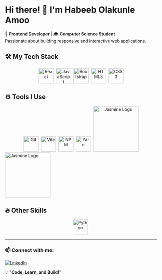 # Hi there! 👋 I'm Habeeb Olakunle Amoo

🚀 **Frontend Developer** | 🎓 **Computer Science Student**  
Passionate about building responsive and interactive web applications.

## 🛠 My Tech Stack  
<div align="center">
  <img src="https://cdn.jsdelivr.net/gh/devicons/devicon/icons/react/react-original.svg" title="React" width="50" height="50"/>&nbsp;
  <img src="https://cdn.jsdelivr.net/gh/devicons/devicon/icons/javascript/javascript-original.svg" title="JavaScript" width="50" height="50"/>&nbsp;
  <img src="https://cdn.jsdelivr.net/gh/devicons/devicon/icons/bootstrap/bootstrap-original.svg" title="Bootstrap" width="50" height="50"/>&nbsp;
  <img src="https://cdn.jsdelivr.net/gh/devicons/devicon/icons/html5/html5-original.svg" title="HTML5" width="50" height="50"/>&nbsp;
  <img src="https://cdn.jsdelivr.net/gh/devicons/devicon/icons/css3/css3-original.svg" title="CSS3" width="50" height="50"/>
</div>

## ⚙️ Tools I Use
<div align="center">
  <img src="https://cdn.jsdelivr.net/gh/devicons/devicon/icons/git/git-original.svg" title="Git" width="50" height="50"/>&nbsp;
  <img src="https://cdn.jsdelivr.net/gh/devicons/devicon/icons/vitejs/vitejs-original.svg" title="Vite" width="50" height="50"/>&nbsp;
  <img src="https://cdn.jsdelivr.net/gh/devicons/devicon/icons/npm/npm-original-wordmark.svg" title="NPM" width="50" height="50"/>&nbsp;
  <img src="https://cdn.jsdelivr.net/gh/devicons/devicon/icons/yarn/yarn-original.svg" title="Yarn" width="50" height="50"/>&nbsp;
  <img src="https://upload.wikimedia.org/wikipedia/en/2/22/Js-jasmine-logo.png" alt="Jasmine Logo" width="150">
</div>
  <img src="https://cdnjs.cloudflare.com/ajax/libs/jasmine/3.10.1/jasmine_favicon.png" alt="Jasmine Logo" width="150">

## 🔥 Other Skills  
<div align="center">
  <img src="https://cdn.jsdelivr.net/gh/devicons/devicon/icons/python/python-original.svg" title="Python" width="50" height="50"/>&nbsp;
</div>

---

### 📫 Connect with me:  
[![LinkedIn](https://img.shields.io/badge/LinkedIn-0077B5?style=for-the-badge&logo=linkedin)](https://www.linkedin.com/in/habeeb-amoo-a599232b8)

💡 **"Code, Learn, and Build!"**
